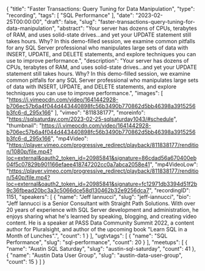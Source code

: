 {
  "title": "Faster Transactions: Query Tuning for Data Manipulation",
  "type": "recording",
  "tags": [
    "SQL Performance"
  ],
  "date": "2023-02-25T00:00:00",
  "draft": false,
  "slug": "faster-transactions-query-tuning-for-data-manipulation",
  "abstract": "Your server has dozens of CPUs, terabytes of RAM, and uses solid-state drives…and yet your UPDATE statement still takes hours. Why? In this demo-filled session, we examine common pitfalls for any SQL Server professional who manipulates large sets of data with INSERT, UPDATE, and DELETE statements, and explore techniques you can use to improve performance.",
  "description": "Your server has dozens of CPUs, terabytes of RAM, and uses solid-state drives…and yet your UPDATE statement still takes hours. Why? In this demo-filled session, we examine common pitfalls for any SQL Server professional who manipulates large sets of data with INSERT, UPDATE, and DELETE statements, and explore techniques you can use to improve performance.",
  "images": [
    "https://i.vimeocdn.com/video/1641442928-b706ec57b6a4f044d443440898fc56b3490b770862d5bb46398a3915256b3fc6-d_295x166"
  ],
  "vimeo": "811838177",
  "moreinfo": "https://sqlsaturday.com/2023-02-25-sqlsaturday1043/#schedule",
  "thumbnail": "https://i.vimeocdn.com/video/1641442928-b706ec57b6a4f044d443440898fc56b3490b770862d5bb46398a3915256b3fc6-d_295x166",
  "mp4Video": "https://player.vimeo.com/progressive_redirect/playback/811838177/rendition/1080p/file.mp4?loc=external&oauth2_token_id=20985841&signature=86cdad56a670400eb04f5c07829b901166efaee418747202cc0a7abca2058e41",
  "mp4VideoLow": "https://player.vimeo.com/progressive_redirect/playback/811838177/rendition/540p/file.mp4?loc=external&oauth2_token_id=20985841&signature=fc12971db3394d51f2b9c36fbead20bc3a3c5066dce58d130462b32e9256dca7",
  "recordingID": 1151,
  "speakers": [
    {
      "name": "Jeff Iannucci",
      "slug": "jeff-iannucci",
      "bio": "Jeff Iannucci is a Senior Consultant with Straight Path Solutions. With over 20 years of experience with SQL Server development and administration, he enjoys sharing what he's learned by speaking, blogging, and creating video content. He is a speaker at PASS Data Community Summit 2022, a content author for Pluralsight, and author of the upcoming book \"Learn SQL in a Month of Lunches\".",
      "count": 1
    }
  ],
  "ugtvtags": [
    {
      "name": "SQL Performance",
      "slug": "sql-performance",
      "count": 20
    }
  ],
  "meetups": [
    {
      "name": "Austin SQL Saturday",
      "slug": "austin-sql-saturday",
      "count": 41
    },
    {
      "name": "Austin Data User Group",
      "slug": "austin-data-user-group",
      "count": 15
    }
  ]
}